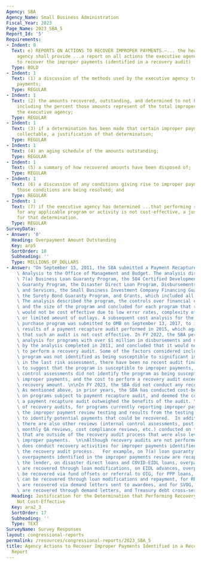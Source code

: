 ```yaml
---
Agency: SBA
Agency_Name: Small Business Administration
Fiscal_Year: 2023
Page_Name: 2023_SBA_5
Report_Id: '5'
Requirements:
- Indent: 0
  Text: e) REPORTS ON ACTIONS TO RECOVER IMPROPER PAYMENTS.—... the head of the executive
    agency shall provide ...a report on all actions the executive agency is taking
    to recover the improper payments (identified in a recovery audit) ..including—
  Type: BOLD
- Indent: 1
  Text: (1) a discussion of the methods used by the executive agency to recover improper
    payments;
  Type: REGULAR
- Indent: 1
  Text: (2) the amounts recovered, outstanding, and determined to not be collectable,
    including the percent those amounts represent of the total improper payments of
    the executive agency;
  Type: REGULAR
- Indent: 1
  Text: (3) if a determination has been made that certain improper payments are not
    collectable, a justification of that determination;
  Type: REGULAR
- Indent: 1
  Text: (4) an aging schedule of the amounts outstanding;
  Type: REGULAR
- Indent: 1
  Text: (5) a summary of how recovered amounts have been disposed of;
  Type: REGULAR
- Indent: 1
  Text: (6) a discussion of any conditions giving rise to improper payments and how
    those conditions are being resolved; and
  Type: REGULAR
- Indent: 1
  Text: (7) if the executive agency has determined ...that performing recovery audits
    for any applicable program or activity is not cost-effective, a justification
    for that determination.
  Type: REGULAR
SurveyData:
- Answer: '0'
  Heading: Overpayment Amount Outstanding
  Key: arp5
  SortOrder: 10
  Subheading: ''
  Type: MILLIONS_OF_DOLLARS
- Answer: "On September 15, 2011, the SBA submitted a Payment Recapture Audit Cost-Effective\
    \ Analysis to the Office of Management and Budget. The analysis discussed the\
    \ 7(a) Business Loan Guaranty Program, the 504 Certified Development Company Loan\
    \ Guaranty Program, the Disaster Direct Loan Program, Disbursements for Goods\
    \ and Services, the Small Business Investment Company Financing Guaranty Program,\
    \ the Surety Bond Guaranty Program, and Grants, which included all grant programs.\
    \ The analysis described the program, the controls over financial disbursements,\
    \ and the size of the program and concluded for each program that recapture audits\
    \ would not be cost effective due to low error rates, complexity of the program,\
    \ or limited amount of outlays. A subsequent cost analysis for the 7(a) loan guaranty\
    \ purchase program was submitted to OMB on September 13, 2017, to include the\
    \ results of a payment recapture audit performed in 2015, which again concluded\
    \ that such an audit is not cost effective. In FY 2022, the SBA performed a cost-benefit\
    \ analysis for programs with over $1 million in disbursements and not covered\
    \ by the analysis completed in 2011, and concluded that it would not be cost-effective\
    \ to perform a recovery audit. Some of the factors considered include the following:\
    \ program was not identified as being susceptible to significant improper payments\
    \ in the last risk assessment, there have been no recent audit findings or reports\
    \ to suggest that the program is susceptible to improper payments, prior internal\
    \ control assessments did not identify the program as being susceptible to significant\
    \ improper payments, and the cost to perform a recovery audit exceeded the potential\
    \ recovery amount. \n\nIn FY 2023, the SBA did not conduct any recovery audits.\
    \ As mentioned above, in prior years, the SBA has conducted cost-benefit analyses\
    \ on programs subject to payment recapture audit, and deemed the costs to perform\
    \ a payment recapture audit outweighed the benefits of the audit. \n\nIn lieu\
    \ of recovery audits, for programs currently reporting improper payment estimates,\
    \ the improper payment review testing and results from the testing were leveraged\
    \ to identify potential payments that could be recovered.  In addition to that,\
    \ there are also other reviews (internal control assessments, post-award reviews,\
    \ monthly QA reviews, cost compliance reviews, etc.) conducted on those programs\
    \ that are outside of the recovery audit process that were also leveraged to identify\
    \ improper payments.  \n\nAlthough recovery audits are not performed, the SBA\
    \ does conduct recovery activities for improper payments identified outside of\
    \ the recovery audit process.   For example, on 7(a) loan guaranty approvals,\
    \ overpayments identified in the improper payments review are recaptured from\
    \ the lender, on disaster direct loans and COVID-EIDL loans, overpayments identified\
    \ are recovered through loan modifications, on EIDL advances, overpayments can\
    \ be recovered via fund offsets or referral to OIG, for PPP loans, overpayments\
    \ can be recovered through loan modifications and repayment, for RRF awards, overpayments\
    \ are recovered via demand letters sent to awardees, and for SVOG, overpayments\
    \ are recovered through demand letters, and Treasury debt cross-servicing."
  Heading: Justification for the Determination that Performing Recovery Audits are
    Not Cost-Effective
  Key: ara2_3
  SortOrder: 17
  Subheading: ''
  Type: TEXT
SurveyName: Survey Responses
layout: congressional-reports
permalink: /resources/congressional-reports/2023_SBA_5
title: Agency Actions to Recover Improper Payments Identified in a Recovery Audit
  Report
---
```

